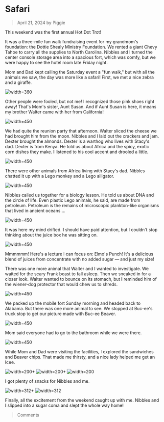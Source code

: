 # Safari
> April 21, 2024
> by Piggie

This weekend was the first annual Hot Dot Trot!

It was a three-mile fun walk fundraising event for my grandmom's foundation: the Dottie Shealy Ministry Foundation. We rented a giant Chevy Tahoe to carry all the supplies to North Carolina. Nibbles and I turned the center console storage area into a spacious fort, which was comfy, but we were happy to see the hotel room late Friday night.

Mom and Dad kept calling the Saturday event a "fun walk," but with all the animals we saw, the day was more like a safari! First, we met a nice zebra and a giraffe.

![width=360](inflate.jpg)

Other people were fooled, but not me! I recognized those pink shoes right away! That's Mom's sister, Aunt Susan. And if Aunt Susan is here, it means my brother Walter came with her from California!

![width=450](party.jpg)

We had quite the reunion party that afternoon. Walter sliced the cheese we had brought him from the moon. Nibbles and I laid out the crackers and jam. Dexter brought the almonds. Dexter is a warthog who lives with Stacy's dad. Dexter is from Kenya. He told us about Africa and the spicy, exotic corn dishes they make. I listened to his cool accent and drooled a little.

![width=450](dexter.jpg)

There were other animals from Africa living with Stacy's dad. Nibbles chatted it up with a Lego monkey and a Lego alligator.

![width=450](plastic.jpg)

Nibbles called us together for a biology lesson. He told us about DNA and the circle of life. Even plastic Lego animals, he said, are made from petroleum. Petroleum is the remains of microscopic plankton-like organisms that lived in ancient oceans ...

![width=450](school.jpg)

It was here my mind drifted. I should have paid attention, but I couldn't stop thinking about the juice box he was sitting on.

![width=450](juice.jpg)

Mmmmmm! Here's a lecture I can focus on: Elmo's Punch! It's a delicious blend of juices from concentrate with no added sugar — and just my size!

There was one more animal that Walter and I wanted to investigate. We waited for the scary Frank beast to fall asleep. Then we sneaked in for a closer look. Walter wanted to bounce on its stomach, but I reminded him of the wiener-dog protector that would chew us to shreds.

![width=450](frank.jpg)

We packed up the mobile fort Sunday morning and headed back to Alabama. But there was one more animal to see. We stopped at Buc-ee's truck stop to get our picture made with Buc-ee Beaver.

![width=450](bucee.jpg)

Mom said everyone had to go to the bathroom while we were there.

![width=450](duty.jpg)

While Mom and Dad were visiting the facilities, I explored the sandwiches and Beaver chips. That made me thirsty, and a nice lady helped me get an Icee.

![width=200+](brisket.jpg)
![width=200+](chips.jpg)
![width=200](icee.jpg)

I got plenty of snacks for Nibbles and me.

![width=312+](cookies.jpg)
![width=312](snacks.jpg)

Finally, all the excitement from the weekend caught up with me. Nibbles and I slipped into a sugar coma and slept the whole way home!

> Comments
